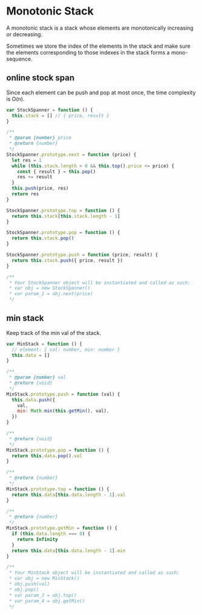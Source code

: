 # Monotonic Stack

A monotonic stack is a stack whose elements are monotonically increasing or decreasing.

Sometimes we store the index of the elements in the stack and make sure the elements corresponding to those indexes in the stack forms a mono-sequence.

## online stock span

Since each element can be push and pop at most once, the time complexity is O(n).

```js
var StockSpanner = function () {
  this.stack = [] // { price, result }
}

/**
 * @param {number} price
 * @return {number}
 */
StockSpanner.prototype.next = function (price) {
  let res = 1
  while (this.stack.length > 0 && this.top().price <= price) {
    const { result } = this.pop()
    res += result
  }
  this.push(price, res)
  return res
}

StockSpanner.prototype.top = function () {
  return this.stack[this.stack.length - 1]
}

StockSpanner.prototype.pop = function () {
  return this.stack.pop()
}

StockSpanner.prototype.push = function (price, result) {
  return this.stack.push({ price, result })
}

/**
 * Your StockSpanner object will be instantiated and called as such:
 * var obj = new StockSpanner()
 * var param_1 = obj.next(price)
 */
```

## min stack

Keep track of the min val of the stack.

```js
var MinStack = function () {
  // element: { val: number, min: number }
  this.data = []
}

/**
 * @param {number} val
 * @return {void}
 */
MinStack.prototype.push = function (val) {
  this.data.push({
    val,
    min: Math.min(this.getMin(), val),
  })
}

/**
 * @return {void}
 */
MinStack.prototype.pop = function () {
  return this.data.pop().val
}

/**
 * @return {number}
 */
MinStack.prototype.top = function () {
  return this.data[this.data.length - 1].val
}

/**
 * @return {number}
 */
MinStack.prototype.getMin = function () {
  if (this.data.length === 0) {
    return Infinity
  }
  return this.data[this.data.length - 1].min
}

/**
 * Your MinStack object will be instantiated and called as such:
 * var obj = new MinStack()
 * obj.push(val)
 * obj.pop()
 * var param_3 = obj.top()
 * var param_4 = obj.getMin()
 */
```

